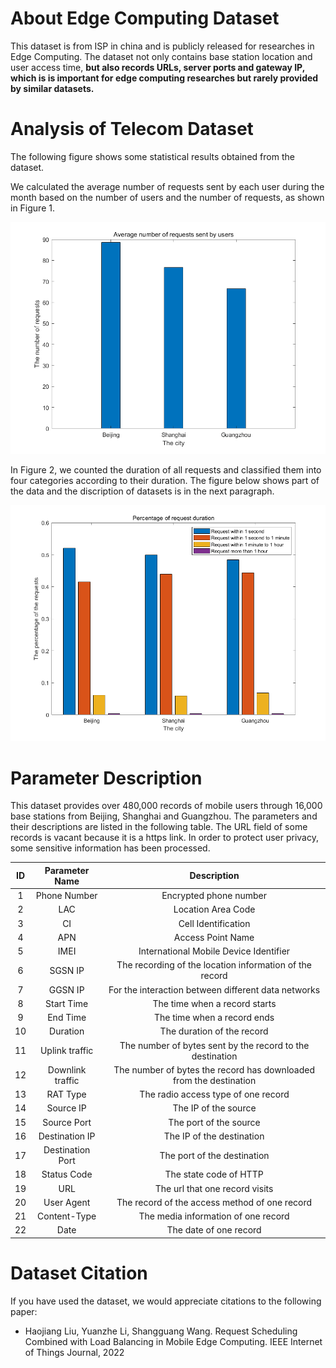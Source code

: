 # About Edge Computing Dataset

This dataset is from ISP in china and is publicly released for researches in Edge Computing. The dataset not only contains base station location and user access time,  **but also records URLs, server ports and gateway IP, which is is important for edge computing researches but rarely provided by similar datasets.** 



# Analysis of Telecom Dataset

The following figure shows some statistical results obtained from the dataset. 

We calculated the average number of requests sent by each user during the month based on the number of users and the number of requests, as shown in Figure 1. 

![image-20220514163420339](image/image-20220514163420339.png)

In Figure 2, we counted the duration of all requests and classified them into four categories according to their duration. The figure below shows part of the data and the discription of datasets is in the next paragraph.

![image-20220514163444925](image/image-20220514163444925.png)

# Parameter Description

This dataset provides over 480,000 records of mobile users through 16,000 base stations from Beijing, Shanghai and Guangzhou.  The parameters and their descriptions are listed in the following table. The URL field of some records is vacant because it is a https link. In order to protect user privacy, some sensitive information has been processed.

|  ID  |  Parameter Name  |                         Description                          |
| :--: | :--------------: | :----------------------------------------------------------: |
|  1   |   Phone Number   |                    Encrypted phone number                    |
|  2   |       LAC        |                      Location Area Code                      |
|  3   |        CI        |                     Cell Identification                      |
|  4   |       APN        |                      Access Point Name                       |
|  5   |       IMEI       |            International Mobile Device Identifier            |
|  6   |     SGSN IP      |   The recording of the location information of the record    |
|  7   |     GGSN IP      |     For the interaction between different data networks      |
|  8   |    Start Time    |                The time when a record starts                 |
|  9   |     End Time     |                 The time when a record ends                  |
|  10  |     Duration     |                  The duration of the record                  |
|  11  |  Uplink traffic  |  The number of bytes sent by the record to the destination   |
|  12  | Downlink traffic | The number of bytes the record has downloaded from the destination |
|  13  |     RAT Type     |             The radio access type of one record              |
|  14  |    Source IP     |                     The IP of the source                     |
|  15  |   Source Port    |                    The port of the source                    |
|  16  |  Destination IP  |                  The IP of the destination                   |
|  17  | Destination Port |                 The port of the destination                  |
|  18  |   Status Code    |                    The state code of HTTP                    |
|  19  |       URL        |                The url that one record visits                |
|  20  |    User Agent    |        The record of the access method of one record         |
|  21  |   Content-Type   |             The media information of one record              |
|  22  |       Date       |                    The date of one record                    |

# Dataset Citation

If you have used the dataset, we would appreciate citations to the following paper:

- Haojiang Liu, Yuanzhe Li, Shangguang Wang. Request Scheduling Combined with Load Balancing in Mobile Edge Computing. IEEE Internet of Things Journal, 2022

